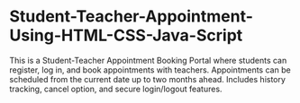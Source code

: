# Student-Teacher-Appointment-Using-HTML-CSS-Java-Script
This is a Student-Teacher Appointment Booking Portal where students can register, log in, and book appointments with teachers. Appointments can be scheduled from the current date up to two months ahead. Includes history tracking, cancel option, and secure login/logout features.
